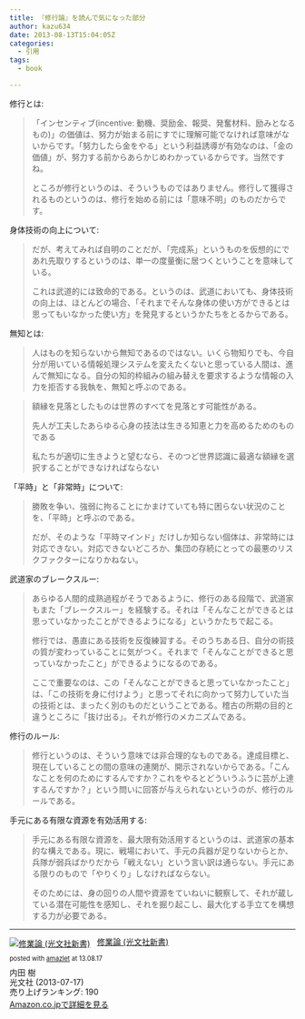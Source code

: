 ```yaml
---
title: 『修行論』を読んで気になった部分
author: kazu634
date: 2013-08-13T15:04:05Z
categories:
  - 引用
tags:
  - book

---
```

修行とは:

> 「インセンティブ(incentive: 動機、奨励金、報奨、発奮材料、励みとなるもの)」の価値は、努力が始まる前にすでに理解可能でなければ意味がないからです。「努力したら金をやる」という利益誘導が有効なのは、「金の価値」が、努力する前からあらかじめわかっているからです。当然ですね。
>
> ところが修行というのは、そういうものではありません。修行して獲得されるものというのは、修行を始める前には「意味不明」のものだからです。

身体技術の向上について:

> だが、考えてみれば自明のことだが、「完成系」というものを仮想的にであれ先取りするというのは、単一の度量衡に居つくということを意味している。
>
> これは武道的には致命的である。というのは、武道においても、身体技術の向上は、ほとんどの場合、「それまでそんな身体の使い方ができるとは思ってもいなかった使い方」を発見するというかたちをとるからである。

無知とは:

> 人はものを知らないから無知であるのではない。いくら物知りでも、今自分が用いている情報処理システムを変えたくないと思っている人間は、進んで無知になる。自分の知的枠組みの組み替えを要求するような情報の入力を拒否する我執を、無知と呼ぶのである。

> 額縁を見落としたものは世界のすべてを見落とす可能性がある。
>
> 先人が工夫したあらゆる心身の技法は生きる知恵と力を高めるためのものである
>
> 私たちが適切に生きようと望むなら、そのつど世界認識に最適な額縁を選択することができなければならない

「平時」と「非常時」について:

> 勝敗を争い、強弱に拘ることにかまけていても特に困らない状況のことを、「平時」と呼ぶのである。
>
> だが、そのような「平時マインド」だけしか知らない個体は、非常時には対応できない。対応できないどころか、集団の存続にとっての最悪のリスクファクターになりかねない。

武道家のブレークスルー:

> あらゆる人間的成熟過程がそうであるように、修行のある段階で、武道家もまた「ブレークスルー」を経験する。それは「そんなことができるとは思っていなかったことができるようになる」というかたちで起こる。
>
> 修行では、愚直にある技術を反復練習する。そのうちある日、自分の術技の質が変わっていることに気がつく。それまで「そんなことができると思っていなかったこと」ができるようになるのである。
>
> ここで重要なのは、この「そんなことができると思っていなかったこと」は、「この技術を身に付けよう」と思ってそれに向かって努力していた当の技術とは、まったく別のものだということである。稽古の所期の目的と違うところに「抜け出る」。それが修行のメカニズムである。

修行のルール:

> 修行というのは、そういう意味では非合理的なものである。達成目標と、現在していることの間の意味の連関が、開示されないからである。「こんなことを何のためにするんですか？これをやるとどういうふうに芸が上達するんですか？」という問いに回答が与えられないというのが、修行のルールである。

手元にある有限な資源を有効活用する:

> 手元にある有限な資源を、最大限有効活用するというのは、武道家の基本的な構えである。現に、戦場において、手元の兵器が足りないからとか、兵隊が弱兵ばかりだから「戦えない」という言い訳は通らない。手元にある限りのもので「やりくり」しなければならない。
>
> そのためには、身の回りの人間や資源をていねいに観察して、それが蔵している潜在可能性を感知し、それを掘り起こし、最大化する手立てを構想する力が必要である。

* * *

<div class="amazlet-box" style="margin-bottom: 0px;">
<div class="amazlet-image" style="float: left; margin: 0px 12px 1px 0px;">
<a href="https://www.amazon.co.jp/exec/obidos/ASIN/4334037542/simsnes-22/ref=nosim/" onclick="__gaTracker('send', 'event', 'outbound-article', 'https://www.amazon.co.jp/exec/obidos/ASIN/4334037542/simsnes-22/ref=nosim/', '');" target="_blank" name="amazletlink"><img style="border: none;" alt="修業論 (光文社新書)" src="https://images-na.ssl-images-amazon.com/images/I/31SGRboHkFL._SL160_.jpg" /></a>
</div>

<div class="amazlet-info" style="line-height: 120%; margin-bottom: 10px;">
<div class="amazlet-name" style="margin-bottom: 10px; line-height: 120%;">
<p>
<a href="https://www.amazon.co.jp/exec/obidos/ASIN/4334037542/simsnes-22/ref=nosim/" onclick="__gaTracker('send', 'event', 'outbound-article', 'https://www.amazon.co.jp/exec/obidos/ASIN/4334037542/simsnes-22/ref=nosim/', '修業論 (光文社新書)');" target="_blank" name="amazletlink">修業論 (光文社新書)</a>
</p>

<div class="amazlet-powered-date" style="font-size: 80%; margin-top: 5px; line-height: 120%;">
        posted with <a href="http://www.amazlet.com/" onclick="__gaTracker('send', 'event', 'outbound-article', 'http://www.amazlet.com/', 'amazlet');" title="amazlet"  target="_blank">amazlet</a> at 13.08.17
</div>
</div>

<div class="amazlet-detail">
      内田 樹<br /> 光文社 (2013-07-17)<br /> 売り上げランキング: 190
</div>

<div class="amazlet-sub-info" style="float: left;">
<div class="amazlet-link" style="margin-top: 5px;">
<a href="https://www.amazon.co.jp/exec/obidos/ASIN/4334037542/simsnes-22/ref=nosim/" onclick="__gaTracker('send', 'event', 'outbound-article', 'https://www.amazon.co.jp/exec/obidos/ASIN/4334037542/simsnes-22/ref=nosim/', 'Amazon.co.jpで詳細を見る');" target="_blank" name="amazletlink">Amazon.co.jpで詳細を見る</a>
</div>
</div>
</div>

<div class="amazlet-footer" style="clear: left;">
</div>
</div>
